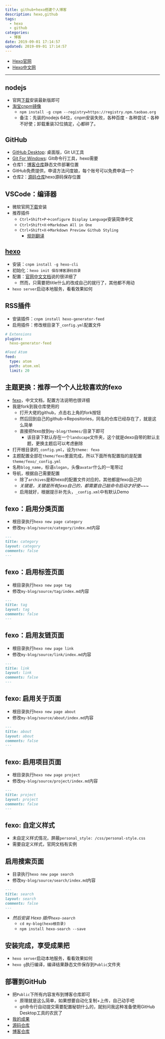 ```yaml
---
title: github+hexo搭建个人博客
description: hexo,github
tags: 
  - hexo
  - github 
categories: 
  - 博客
date: 2019-09-01 17:14:57
updated: 2019-09-01 17:14:57
---
```


+ [Hexo官网](https://hexo.io/)
+ [Hexo中文网](https://hexo.io/zh-cn/docs/)

- - -

## nodejs

+ 官网[下载](http://nodejs.cn/download/ "中文网")安装最新版即可
+ [淘宝cnpm镜像](https://npm.taobao.org/)
  + `npm install -g cnpm --registry=https://registry.npm.taobao.org`
  + 备注：先装的nodejs 64位，cnpm安装失败，各种百度 - 各种尝试 - 各种不好使；卸载重装32位搞定，心都碎了。

## GitHub

+ [GitHub Desktop](https://desktop.github.com/): 桌面版，Git UI工具
+ [Git For Windows](https://gitforwindows.org/): Git命令行工具，hexo需要
+ 仓库1：[博客仓库](https://github.com/fxliu/fxliu.github.io "静态文件")静态文件部署位置
+ GitHub免费提供，申请方法问度娘，每个账号可以免费申请一个
+ 仓库2：[源码仓库](https://github.com/fxliu/hexo)hexo源码保存位置

## VSCode：编译器

+ 微软官网[下载](https://code.visualstudio.com/)安装
+ 推荐插件
  + `Ctrl+Shift+P`->`configure Display Language`安装简体中文
  + `Ctrl+Shift+X`->`Markdown All in One`
  + `Ctrl+Shift+X`->`Markdown Preview Github Styling`
    + [规则翻译](https://www.jianshu.com/p/51523a1c6fe1)

## [hexo](https://hexo.io/zh-cn/docs/)

+ 安装：`cnpm install -g hexo-cli`
+ 初始化：`hexo init 保存博客源码目录`
+ 配置：[官网中文文档](https://hexo.io/zh-cn/docs/configuration)说的很详细了
  + 然而，只需要把title什么的改成自己的就行了，其他都不用动
+ `hexo server`启动本地服务，看看效果如何

## RSS插件

+ 安装插件：`cnpm install hexo-generator-feed`
+ 启用插件：修改根目录下`_config.yml`配置文件

```yml
# Extensions
plugins:
  hexo-generator-feed

#Feed Atom
feed:
  type: atom
  path: atom.xml
  limit: 20
```

## 主题更换：推荐一个个人比较喜欢的fexo

+ [fexo](https://github.com/forsigner/fexo)，中文文档，配置方法说明也很详细
+ 我是fork到我仓库使用的
  + 打开大佬的github，点击右上角的fork按钮
  + 然后回到自己的github->Repositories，同名的仓库已经存在了，就是这么简单
  + 直接把fexo放到`my-blog/themes/`目录下即可
    + 该目录下默认存在一个`landscape`文件夹，这个就是dexo自带的默认主题，更换主题后可以考虑删除
+ 打开根目录的`_config.yml`，设为`theme: fexo`
+ 主题配置全部在`theme/fexo`里面完成，所以下面所有配置指的是配置`theme/fexo/_config.yml`
+ 名称`blog_name`，标语`slogan`，头像`avatar`什么的一笔带过
+ 导航，根据自己需要配置
  + 除了`archives`是和hexo的配置文件对应的，其他都是fexo自己的
  + *关键是，关键是所有fexo自己的，都需要自己敲命令启动才好使~~~*
  + 启用就好，根据提示补充头，`_config.xml`中有默认Demo

## fexo：启用分类页面

+ 根目录执行`hexo new page category`
+ 修改`my-blog/source/category/index.md`内容

```md
---
title: category
layout: category
comments: false
---
```

## fexo：启用标签页面

+ 根目录执行`hexo new page tag`
+ 修改`my-blog/source/tag/index.md`内容

```md
---
title: tag
layout: tag
comments: false
---
```

## fexo：启用友链页面

+ 根目录执行`hexo new page link`
+ 修改`my-blog/source/link/index.md`内容

```md
---
title: link
layout: link
comments: false
---
```

## fexo: 启用关于页面

+ 根目录执行`hexo new page about`
+ 修改`my-blog/source/about/index.md`内容

```md
---
title: about
layout: about
comments: false
---
```

## fexo: 启用项目页面

+ 根目录执行`hexo new page project`
+ 修改`my-blog/source/project/index.md`内容

```md
---
title: project
layout: project
comments: false
---
```

## fexo: 自定义样式

+ 未自定义样式情况，屏蔽`personal_style: /css/personal-style.css`
+ 需要自定义样式，官网文档有实例

## 启用搜索页面

+ 目录执行`hexo new page search`
+ 修改`my-blog/source/search/index.md`内容

```md
---
title: search
layout: search
comments: false
---
```

+ *然后安装 Hexo 插件`hexo-search`*
  + `cd my-blog(hexo根目录)`
  + `npm install hexo-search --save`

## 安装完成，享受成果把

+ `hexo server`启动本地服务，看看效果如何
+ `hexo g`执行编译，编译结果静态文件保存到`Public`文件夹

## 部署到GitHub

+ 把`Public`下所有内容发布到博客仓库即可
  + 原理就是这么简单，如果想要自动化复制+上传，自己动手吧
  + git命令行自动提交需要配置秘钥什么的，就别问我这种准备使用GitHub Desktop工具的农民了
+ [我的成果](https://fxliu.github.io/)
+ [源码仓库](https://github.com/fxliu/hexo)
+ [博客仓库](https://github.com/fxliu/fxliu.github.io)
